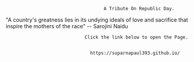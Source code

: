                                         A Tribute On Republic Day.
"A country's greatness lies in its undying ideals of love and sacrifice that inspire the mothers of the race" -- Sarojini Naidu


                                 Click the link below to open the Page.


                                   https://suparnapaul393.github.io/
